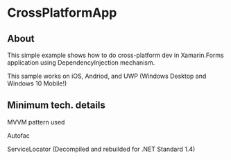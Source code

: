 # CrossPlatformApp

## About

This simple example shows how to do cross-platform dev in Xamarin.Forms application using DependencyInjection mechanism. 

This sample works on iOS, Andriod, and UWP (Windows Desktop and Windows 10 Mobile!) 


## Minimum tech. details

MVVM pattern used

Autofac

ServiceLocator (Decompiled and rebuilded for .NET Standard 1.4)
